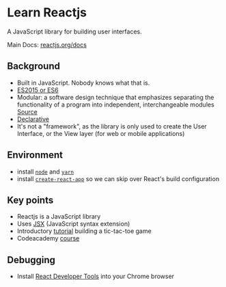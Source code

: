 # Learn Reactjs
A JavaScript library for building user interfaces.

Main Docs: [reactjs.org/docs](https://reactjs.org/docs/getting-started.html)

## Background
- Built in JavaScript. Nobody knows what that is.
- [ES2015 or ES6](https://github.com/lukehoban/es6features)
- Modular: a software design technique that emphasizes separating the functionality of a program into independent, interchangeable modules [Source](https://en.wikipedia.org/wiki/Modular_programming)
- [Declarative](https://stackoverflow.com/questions/129628/what-is-declarative-programming)
- It's not a "framework", as the library is only used to create the User Interface, or the View layer (for web or mobile applications)

## Environment
- install [`node`](https://nodejs.org/en/) and [`yarn`](https://www.npmjs.com/package/yarn)
- install [`create-react-app`](https://github.com/facebook/create-react-app) so we can skip over React's build configuration

## Key points
- Reactjs is a JavaScript library
- Uses [JSX](http://buildwithreact.com/tutorial/jsx) (JavaScript syntax extension)
- Introductory [tutorial](https://reactjs.org/tutorial/tutorial.html) building a tic-tac-toe game
- Codeacademy [course](https://www.codecademy.com/learn/react-101)

## Debugging
- Install [React Developer Tools](https://chrome.google.com/webstore/detail/react-developer-tools/fmkadmapgofadopljbjfkapdkoienihi?hl=en) into your Chrome browser